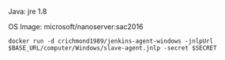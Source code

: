 Java: jre 1.8

OS Image: microsoft/nanoserver:sac2016

```console
docker run -d crichmond1989/jenkins-agent-windows -jnlpUrl $BASE_URL/computer/Windows/slave-agent.jnlp -secret $SECRET
```